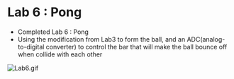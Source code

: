 # Lab 6 : Pong
* Completed Lab 6 : Pong
* Using the modification from Lab3 to form the ball, and an ADC(analog-to-digital converter) to control the bar that will make the ball bounce off when collide with each other

![Lab6.gif](https://github.com/Veggietay97/Vgty97/blob/master/CPE487/Lab/Lab-6/pong/Lab6.gif)
